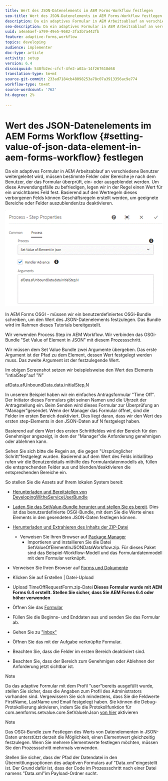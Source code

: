 ```yaml
---
title: Wert des JSON-Datenelements im AEM Forms-Workflow festlegen
seo-title: Wert des JSON-Datenelements im AEM Forms-Workflow festlegen
description: Da ein adaptives Formular in AEM Arbeitsablauf an verschiedene Benutzer weitergeleitet wird, müssen bestimmte Felder oder Bereiche je nach dem Benutzer, der das Formular überprüft, ein- oder ausgeblendet werden. Um diese Anwendungsfälle zu befriedigen, legen wir in der Regel einen Wert für ein unsichtbares Feld fest. Basierend auf den Wertregeln dieses verborgenen Felds können Geschäftsregeln erstellt werden, um geeignete Bereiche oder Felder auszublenden/zu deaktivieren.
seo-description: Da ein adaptives Formular in AEM Arbeitsablauf an verschiedene Benutzer weitergeleitet wird, müssen bestimmte Felder oder Bereiche je nach dem Benutzer, der das Formular überprüft, ein- oder ausgeblendet werden. Um diese Anwendungsfälle zu befriedigen, legen wir in der Regel einen Wert für ein unsichtbares Feld fest. Basierend auf den Wertregeln dieses verborgenen Felds können Geschäftsregeln erstellt werden, um geeignete Bereiche oder Felder auszublenden/zu deaktivieren.
uuid: a4ea6aef-a799-49e5-9682-3fa3b7a442fb
feature: adaptive-forms,workflow
topics: developing
audience: implementer
doc-type: article
activity: setup
version: 6.4
discoiquuid: 548fb2ec-cfcf-4fe2-a02a-14f267618d68
translation-type: tm+mt
source-git-commit: 233ad7184cb48098253a78c07a3913356ac9e774
workflow-type: tm+mt
source-wordcount: '762'
ht-degree: 2%

---
```



# Wert des JSON-Datenelements im AEM Forms Workflow {#setting-value-of-json-data-element-in-aem-forms-workflow} festlegen

Da ein adaptives Formular in AEM Arbeitsablauf an verschiedene Benutzer weitergeleitet wird, müssen bestimmte Felder oder Bereiche je nach dem Benutzer, der das Formular überprüft, ein- oder ausgeblendet werden. Um diese Anwendungsfälle zu befriedigen, legen wir in der Regel einen Wert für ein unsichtbares Feld fest. Basierend auf den Wertregeln dieses verborgenen Felds können Geschäftsregeln erstellt werden, um geeignete Bereiche oder Felder auszublenden/zu deaktivieren.

![Wert eines Elements in JSON-Daten festlegen](assets/capture-3.gif)

In AEM Forms OSGI - müssen wir ein benutzerdefiniertes OSGi-Bundle schreiben, um den Wert des JSON-Datenelements festzulegen. Das Bundle wird im Rahmen dieses Tutorials bereitgestellt.

Wir verwenden Process Step im AEM Workflow. Wir verbinden das OSGi-Bundle &quot;Set Value of Element in JSON&quot; mit diesem Prozessschritt.

Wir müssen dem Set Value Bundle zwei Argumente übergeben. Das erste Argument ist der Pfad zu dem Element, dessen Wert festgelegt werden muss. Das zweite Argument ist der festzulegende Wert.

Im obigen Screenshot setzen wir beispielsweise den Wert des Elements &quot;intialStep&quot;auf &quot;N&quot;

afData.afUnboundData.data.initialStep,N

In unserem Beispiel haben wir ein einfaches Antragsformular &quot;Time Off&quot;. Der Initiator dieses Formulars gibt seinen Namen und die Uhrzeit der Antragstellung ein. Beim Senden wird dieses Formular zur Überprüfung an &quot;Manager&quot;gesendet. Wenn der Manager das Formular öffnet, sind die Felder im ersten Bereich deaktiviert. Dies liegt daran, dass wir den Wert des ersten step-Elements in den JSON-Daten auf N festgelegt haben.

Basierend auf dem Wert des ersten Schrittfeldes wird der Bereich für den Genehmiger angezeigt, in dem der &quot;Manager&quot;die Anforderung genehmigen oder ablehnen kann.

Sehen Sie sich bitte die Regeln an, die gegen &quot;Ursprünglicher Schritt&quot;festgelegt wurden. Basierend auf dem Wert des Felds initialStep rufen wir die Benutzerdetails mithilfe des Formulardatenmodells ab, füllen die entsprechenden Felder aus und blenden/deaktivieren die entsprechenden Bereiche ein.

So stellen Sie die Assets auf Ihrem lokalen System bereit:

* [Herunterladen und Bereitstellen von DevelopingWitheServiceUserBundle](/help/forms/assets/common-osgi-bundles/DevelopingWithServiceUser.jar)

* [Laden Sie das SetValue-Bundle herunter und stellen Sie es bereit](/help/forms/assets/common-osgi-bundles/SetValueApp.core-1.0-SNAPSHOT.jar). Dies ist das benutzerdefinierte OSGI-Bundle, mit dem Sie die Werte eines Elements in den gesendeten JSON-Daten festlegen können.

* [Herunterladen und Extrahieren des Inhalts der ZIP-Datei](assets/set-value-jsondata.zip)
   * Verweisen Sie Ihren Browser auf [Package Manager](http://localhost:4502/crx/packmgr/index.jsp)
      * Importieren und installieren Sie die Datei SetValueOfElementInJSONDataWorkflow.zip. Für dieses Paket sind das Beispiel-Workflow-Modell und das Formulardatenmodell mit dem Formular verknüpft.

* Verweisen Sie Ihren Browser auf [Forms und Dokumente](http://localhost:4502/aem/forms.html/content/dam/formsanddocuments)
* Klicken Sie auf Erstellen | Datei-Upload
* Upload TimeOffRequestForm.zip-Datei
   **Dieses Formular wurde mit AEM Forms 6.4 erstellt. Stellen Sie sicher, dass Sie AEM Forms 6.4 oder höher verwenden**
* Öffnen Sie das [Formular](http://localhost:4502/content/dam/formsanddocuments/timeoffrequest/jcr:content?wcmmode=disabled)
* Füllen Sie die Beginns- und Enddaten aus und senden Sie das Formular ab.
* Gehen Sie zu [&quot;Inbox&quot;](http://localhost:4502/aem/inbox)
* Öffnen Sie das mit der Aufgabe verknüpfte Formular.
* Beachten Sie, dass die Felder im ersten Bereich deaktiviert sind.
* Beachten Sie, dass der Bereich zum Genehmigen oder Ablehnen der Anforderung jetzt sichtbar ist.

>[!NOTE]
>
>Da das adaptive Formular mit dem Profil &quot;user&quot;bereits ausgefüllt wurde, stellen Sie sicher, dass die Angaben zum Profil des Administrators [](http://localhost:4502/security/users.html) vorhanden sind. Vergewissern Sie sich mindestens, dass Sie die Feldwerte FirstName, LastName und Email festgelegt haben.
>Sie können die Debug-Protokollierung aktivieren, indem Sie die Protokollfunktion für com.aemforms.setvalue.core.SetValueInJson [von hier](http://localhost:4502/system/console/slinglog) aktivieren

>[!NOTE]
>
>Das OSGi-Bundle zum Festlegen des Werts von Datenelementen in JSON-Daten unterstützt derzeit die Möglichkeit, einen Elementwert gleichzeitig festzulegen. Wenn Sie mehrere Elementwerte festlegen möchten, müssen Sie den Prozessschritt mehrmals verwenden.
>
>Stellen Sie sicher, dass der Pfad der Datendatei in den Übermittlungsoptionen des adaptiven Formulars auf &quot;Data.xml&quot;eingestellt ist. Der Grund dafür ist, dass der Code im Prozessschritt nach einer Datei namens &quot;Data.xml&quot;im Payload-Ordner sucht.
